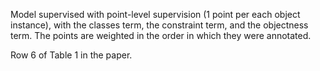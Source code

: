 Model supervised with point-level supervision (1 point per each object instance), with the classes term, the constraint term, and the objectness term. The points are weighted in the order in which they were annotated. 

Row 6 of Table 1 in the paper.

